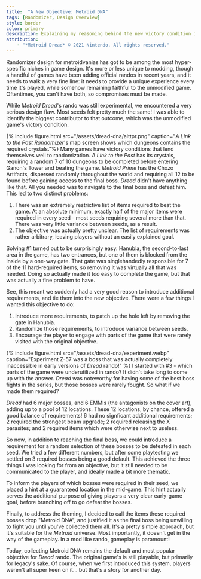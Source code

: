 ```yaml
---
title:  "A New Objective: Metroid DNA"
tags: [Randomizer, Design Overview]
style: border
color: primary
description: Explaining my reasoning behind the new victory condition in *Metroid Dread*'s Randomizer.
attribution:
    - "*Metroid Dread* © 2021 Nintendo. All rights reserved." 
---
```


Randomizer design for metroidvanias has got to be among the most hyper-specific niches in game design. It's more or less unique to modding, though a handful of games have been adding official randos in recent years, and it needs to walk a very fine line: it needs to provide a unique experience every time it's played, while somehow remaining faithful to the unmodified game. Oftentimes, you can't have both, so compromises must be made.

While *Metroid Dread*'s rando was still experimental, we encountered a very serious design flaw. Most seeds felt pretty much the same! I was able to identify the biggest contributor to that outcome, which was the unmodified game's victory condition.  

{% include figure.html src="/assets/dread-dna/alttpr.png" caption="*A Link to the Past Randomizer*'s map screen shows which dungeons contains the required crystals."%}
Many games have victory conditions that lend themselves well to randomization. *A Link to the Past* has its crystals, requiring a random 7 of 10 dungeons to be completed before entering Ganon's Tower and beating the game. *Metroid Prime* has the Chozo Artifacts, dispersed randomly throughout the world and requiring all 12 to be found before gaining access to the final boss. *Dread* didn't have anything like that. All you needed was to navigate to the final boss and defeat him. This led to two distinct problems:

1. There was an extremely restrictive list of items required to beat the game. At an absolute minimum, exactly half of the major items were required in every seed - most seeds requiring several more than that. There was very little variance between seeds, as a result.
2. The objective was actually pretty unclear. The list of requirements was rather arbitrary, leaving players without an easily explained goal.

Solving #1 turned out to be surprisingly easy. Hanubia, the second-to-last area in the game, has two entrances, but one of them is blocked from the inside by a one-way gate. That gate was singlehandedly responsible for 7 of the 11 hard-required items, so removing it was virtually all that was needed. Doing so actually made it *too* easy to complete the game, but that was actually a fine problem to have.

See, this meant we suddenly had a very good reason to introduce additional requirements, and tie them into the new objective. There were a few things I wanted this objective to do:

1. Introduce more requirements, to patch up the hole left by removing the gate in Hanubia.
2. Randomize those requirements, to introduce variance between seeds.
3. Encourage the player to engage with parts of the game that were rarely visited with the original objective.


{% include figure.html src="/assets/dread-dna/experiment.webp" caption="Experiment Z-57 was a boss that was actually completely inaccessible in early versions of *Dread* rando!" %}
I started with #3 - which parts of the game were underutilized in rando? It didn't take long to come up with the answer. *Dread* was noteworthy for having some of the best boss fights in the series, but those bosses were rarely fought. So what if we made them required?

*Dread* had 6 major bosses, and 6 EMMIs (the antagonists on the cover art), adding up to a pool of 12 locations. These 12 locations, by chance, offered a good balance of requirements! 6 had no signficant additional requirements; 2 required the strongest beam upgrade; 2 required releasing the X parasites; and 2 required items which were otherwise next to useless. 

So now, in addition to reaching the final boss, we could introduce a requirement for a random selection of these bosses to be defeated in each seed. We tried a few different numbers, but after some playtesting we settled on 3 required bosses being a good default. This achieved the three things I was looking for from an objective, but it still needed to be communicated to the player, and ideally made a bit more thematic.

To inform the players of which bosses were required in their seed, we placed a hint at a guaranteed location in the mid-game. This hint actually serves the additional purpose of giving players a very clear early-game goal, before branching off to go defeat the bosses. 

Finally, to address the theming, I decided to call the items these required bosses drop "Metroid DNA", and justified it as the final boss being unwilling to fight you until you've collected them all. It's a pretty simple approach, but it's suitable for the *Metroid* universe. Most importantly, it doesn't get in the way of the gameplay. In a mod like rando, gameplay is paramount!

Today, collecting Metroid DNA remains the default and most popular objective for *Dread* rando. The original game's is still playable, but primarily for legacy's sake. Of course, when we first introduced this system, players weren't all super keen on it... but that's a story for another day.

